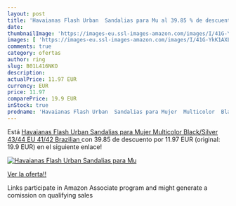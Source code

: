```yaml
---
layout: post
title: 'Havaianas Flash Urban  Sandalias para Mu al 39.85 % de descuento'
date: 
thumbnailImage: 'https://images-eu.ssl-images-amazon.com/images/I/41G-YkK1AXL._SL200_.jpg'
images: [ 'https://images-eu.ssl-images-amazon.com/images/I/41G-YkK1AXL._SL200_.jpg' ]
comments: true
category: ofertas
author: ring
slug: B01L416NKO
description:
actualPrice: 11.97 EUR
currency: EUR
price: 11.97
comparePrice: 19.9 EUR
inStock: true
prodname: 'Havaianas Flash Urban  Sandalias para Mujer  Multicolor  Black/Silver   43/44 EU  41/42 Brazilian '
---
```


Está [Havaianas Flash Urban  Sandalias para Mujer  Multicolor  Black/Silver   43/44 EU  41/42 Brazilian ](https://www.amazon.es/dp/B01L416NKO/?tag=tolees-21) con 39.85 de descuento por 11.97 EUR (original: 19.9 EUR) en el siguiente enlace!

[![Havaianas Flash Urban  Sandalias para Mu](https://images-eu.ssl-images-amazon.com/images/I/41G-YkK1AXL._SL200_.jpg)](https://www.amazon.es/dp/B01L416NKO/?tag=tolees-21)

[Ver la oferta!!](https://www.amazon.es/dp/B01L416NKO/?tag=tolees-21)

Links participate in Amazon Associate program and might generate a comission on qualifying sales


